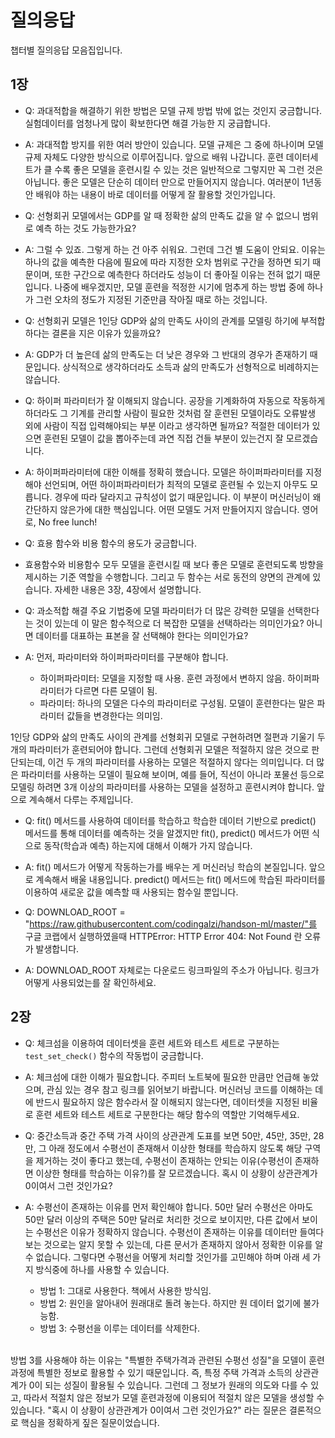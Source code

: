 # 질의응답

챕터별 질의응답 모음집입니다.

## 1장

* Q: 과대적합을 해결하기 위한 방법은 모델 규제 방법 밖에 없는 것인지 궁금합니다. 실험데이터를 엄청나게 많이 확보한다면 해결 가능한 지 궁급합니다.
* A: 과대적합 방지를 위한 여러 방안이 있습니다. 모델 규제은 그 중에 하나이며 모델 규제 자체도 다양한 방식으로 이루어집니다. 앞으로 배워 나갑니다. 훈련 데이터세트가 클 수록 좋은 모델을 훈련시킬 수 있는 것은 일반적으로 그렇지만 꼭 그런 것은 아닙니다. 좋은 모델은 단순히 데이터 만으로 만들어지지 않습니다. 여러분이 1년동안 배워야 하는 내용이 바로 데이터를 어떻게 잘 활용할 것인가입니다. 

* Q: 선형회귀 모델에서는 GDP를 알 때 정확한 삶의 만족도 값을 알 수 없으니 범위로 예측 하는 것도 가능한가요?
* A: 그럴 수 있죠. 그렇게 하는 건 아주 쉬워요. 그런데 그건 별 도움이 안되요. 이유는 하나의 값을 예측한 다음에 필요에 따라 지정한 오차 범위로 구간을 정하면 되기 때문이며, 또한 구간으로 예측한다 하더라도 성능이 더 좋아질 이유는 전혀 없기 때문입니다. 나중에 배우겠지만, 모델 훈련을 적정한 시기에 멈추게 하는 방법 중에 하나가 그런 오차의 정도가 지정된 기준만큼 작아질 때로 하는 것입니다. 

* Q: 선형회귀 모델은 1인당 GDP와 삶의 만족도 사이의 관계를 모델링 하기에 부적합하다는 결론을 지은 이유가 있을까요?
* A: GDP가 더 높은데 삶의 만족도는 더 낮은 경우와 그 반대의 경우가 존재하기 때문입니다. 상식적으로 생각하더라도 소득과 삶의 만족도가 선형적으로 비례하지는 않습니다.

* Q: 하이퍼 파라미터가 잘 이해되지 않습니다. 공장을 기계화하여 자동으로 작동하게 하더라도 그 기계를 관리할 사람이 필요한 것처럼 잘 훈련된 모델이라도 오류발생 외에 사람이 직접 입력해야되는 부분 이라고 생각하면 될까요? 적절한 데이터가 있으면 훈련된 모델이 값을 뽑아주는데 과연 직접 건들 부분이 있는건지 잘 모르겠습니다.
* A: 하이퍼파라미터에 대한 이해를 정확히 했습니다. 모델은 하이퍼파라미터를 지정해야 선언되며, 어떤 하이퍼파라미터가 최적의 모델로 훈련될 수 있는지 아무도 모릅니다. 경우에 따라 달라지고 규칙성이 없기 때문입니다. 이 부분이 머신러닝이 왜 간단하지 않은가에 대한 핵심입니다. 어떤 모델도 거저 만들어지지 않습니다. 영어로, No free lunch!

* Q: 효용 함수와 비용 함수의 용도가 궁금합니다.
* 효용함수와 비용함수 모두 모델을 훈련시킬 때 보다 좋은 모델로 훈련되도록 방향을 제시하는 기준 역할을 수행합니다. 그리고 두 함수는 서로 동전의 양면의 관계에 있습니다. 자세한 내용은 3장, 4장에서 설명합니다.

* Q: 과소적합 해결 주요 기법중에 모델 파라미터가 더 많은 강력한 모델을 선택한다는 것이 있는데 이 말은 함수적으로 더 복잡한 모델을 선택하라는 의미인가요? 아니면 데이터를 대표하는 표본을 잘 선택해야 한다는 의미인가요?
* A: 먼저, 파라미터와 하이퍼파라미터를 구분해야 합니다. 
  * 하이퍼파라미터: 모델을 지정할 때 사용. 훈련 과정에서 변하지 않음. 하이퍼파라미터가 다르면 다른 모델이 됨.
  * 파라미터: 하나의 모델은 다수의 파라미터로 구성됨. 모델이 훈련한다는 말은 파라미터 값들을 변경한다는 의미임.

1인당 GDP와 삶의 만족도 사이의 관계를 선형회귀 모델로 구현하려면 절편과 기울기 두 개의 파라미터가 훈련되어야 합니다. 그런데 선형회귀 모델은 적절하지 않은 것으로 판단되는데, 이건 두 개의 파라미터를 사용하는 모델은 적절하지 않다는 의미입니다. 더 많은 파라미터를 사용하는 모델이 필요해 보이며, 예를 들어, 직선이 아니라 포물선 등으로 모델링 하려면 3개 이상의 파라미터를 사용하는 모델을 설정하고 훈련시켜야 합니다. 앞으로 계속해서 다루는 주제입니다.
  
* Q: fit() 메서드를 사용하여 데이터를 학습하고 학습한 데이터 기반으로 predict() 메서드를 통해 데이터를 예측하는 것을 알겠지만 fit(), predict() 메서드가 어떤 식으로 동작(학습과 예측) 하는지에 대해서 이해가 가지 않습니다.
* A: fit() 메서드가 어떻게 작동하는가를 배우는 게 머신러닝 학습의 본질입니다. 앞으로 계속해서 배울 내용입니다. predict()  메서드는 fit() 메서드에 학습된 파라미터를 이용하여 새로운 값을 예측할 때 사용되는 함수일 뿐입니다.

* Q: DOWNLOAD_ROOT = "https://raw.githubusercontent.com/codingalzi/handson-ml/master/"를 구글 코랩에서 실행하였을때 HTTPError: HTTP Error 404: Not Found 란 오류가 발생합니다.
* A: DOWNLOAD_ROOT 자체로는 다운로드 링크파일의 주소가 아닙니다. 링크가 어떻게 사용되었는를 잘 확인하세요.

## 2장

* Q: 체크섬을 이용하여 데이터셋을 훈련 세트와 테스트 세트로 구분하는 `test_set_check()` 함수의 작동법이 궁금합니다.
* A: 체크섬에 대한 이해가 필요합니다. 주피터 노트북에 필요한 만큼만 언급해 놓았으며, 관심 있는 경우 참고 링크를 읽어보기 바랍니다. 머신러닝 코드를 이해하는 데에 반드시 필요하지 않은 함수라서 잘 이해되지 않는다면, 데이터셋을 지정된 비율로 훈련 세트와 테스트 세트로 구분한다는 해당 함수의 역할만 기억해두세요. 

* Q: 중간소득과 중간 주택 가격 사이의 상관관계 도표를 보면 50만, 45만, 35만, 28만, 그 아래 정도에서 수평선이 존재해서 이상한 형태를 학습하지 않도록 해당 구역을 제거하는 것이 좋다고 했는데, 수평선이 존재하는 안되는 이유(수평선이 존재하면 이상한 형태를 학습하는 이유?)를 잘 모르겠습니다. 혹시 이 상황이 상관관계가 0이여서 그런 것인가요?
* A: 수평선이 존재하는 이유를 먼저 확인해야 합니다. 50만 달러 수평선은 아마도 50만 달러 이상의 주택은 50만 달러로 처리한 것으로 보이지만, 다른 값에서 보이는 수평선은 이유가 정확하지 않습니다. 수평선이 존재하는 이유를 데이터만 들여다 보는 것으로는 알지 못할 수 있는데, 다른 문서가 존재하지 않아서 정확한 이유를 알 수 없습니다. 그렇다면 수평선을 어떻게 처리할 것인가를 고민해야 하며 아래 세 가지 방식중에 하나를 사용할 수 있습니다.
  * 방법 1: 그대로 사용한다. 책에서 사용한 방식임.
  * 방법 2: 원인을 알아내어 원래대로 돌려 놓는다. 하지만 원 데이터 없기에 불가능함.
  * 방법 3: 수평선을 이루는 데이터를 삭제한다. 
 <br>
 방법 3를 사용해야 하는 이유는 "특별한 주택가격과 관련된 수평선 성질"을 모델이 훈련 과정에 특별한 정보로 활용할 수 있기 때문입니다. 즉, 특정 주택 가격과 소득의 상관관계가 0이 되는 성질이 활용될 수 있습니다. 그런데 그 정보가 원래의 의도와 다를 수 있고, 따라서 적절치 않은 정보가 모델 훈련과정에 이용되어 적절치 않은 모델을 생성할 수 있습니다. "혹시 이 상황이 상관관계가 0이여서 그런 것인가요?" 라는 질문은 결론적으로 핵심을 정확하게 짚은 질문이었습니다.
